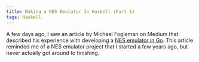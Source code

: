 ```yaml
---
title: Making a NES Emulator In Haskell (Part 1)
tags: Haskell
---
```


A few days ago, I saw an article by Michael Fogleman on Medium that described
his experience with developing a 
[NES emulator in Go](https://medium.com/@fogleman/i-made-an-nes-emulator-here-s-what-i-learned-about-the-original-nintendo-2e078c9b28fe#.vzzt283ps). This 
article reminded me of a NES emulator project that I started a few years ago, but never 
actually got around to finishing.
